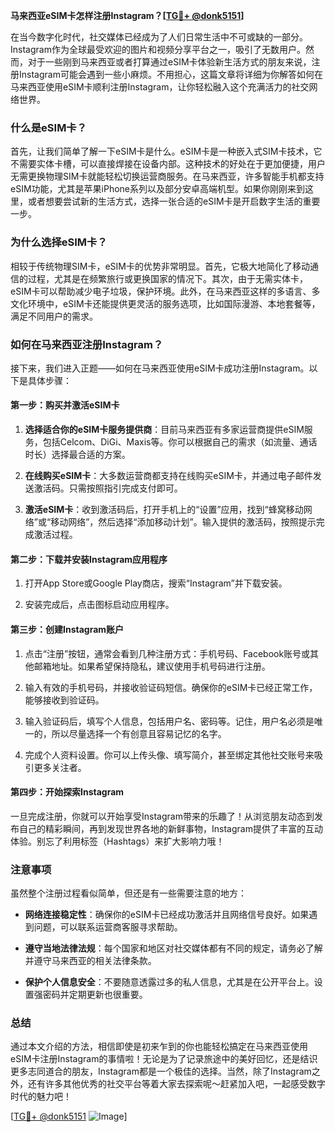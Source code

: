 **马来西亚eSIM卡怎样注册Instagram？[[TG💪+ @donk5151](https://t.me/s/donk5151)]**

在当今数字化时代，社交媒体已经成为了人们日常生活中不可或缺的一部分。Instagram作为全球最受欢迎的图片和视频分享平台之一，吸引了无数用户。然而，对于一些刚到马来西亚或者打算通过eSIM卡体验新生活方式的朋友来说，注册Instagram可能会遇到一些小麻烦。不用担心，这篇文章将详细为你解答如何在马来西亚使用eSIM卡顺利注册Instagram，让你轻松融入这个充满活力的社交网络世界。

### 什么是eSIM卡？

首先，让我们简单了解一下eSIM卡是什么。eSIM卡是一种嵌入式SIM卡技术，它不需要实体卡槽，可以直接焊接在设备内部。这种技术的好处在于更加便捷，用户无需更换物理SIM卡就能轻松切换运营商服务。在马来西亚，许多智能手机都支持eSIM功能，尤其是苹果iPhone系列以及部分安卓高端机型。如果你刚刚来到这里，或者想要尝试新的生活方式，选择一张合适的eSIM卡是开启数字生活的重要一步。

### 为什么选择eSIM卡？

相较于传统物理SIM卡，eSIM卡的优势非常明显。首先，它极大地简化了移动通信的过程，尤其是在频繁旅行或更换国家的情况下。其次，由于无需实体卡，eSIM卡可以帮助减少电子垃圾，保护环境。此外，在马来西亚这样的多语言、多文化环境中，eSIM卡还能提供更灵活的服务选项，比如国际漫游、本地套餐等，满足不同用户的需求。

### 如何在马来西亚注册Instagram？

接下来，我们进入正题——如何在马来西亚使用eSIM卡成功注册Instagram。以下是具体步骤：

#### 第一步：购买并激活eSIM卡

1. **选择适合你的eSIM卡服务提供商**：目前马来西亚有多家运营商提供eSIM服务，包括Celcom、DiGi、Maxis等。你可以根据自己的需求（如流量、通话时长）选择最合适的方案。
   
2. **在线购买eSIM卡**：大多数运营商都支持在线购买eSIM卡，并通过电子邮件发送激活码。只需按照指引完成支付即可。

3. **激活eSIM卡**：收到激活码后，打开手机上的“设置”应用，找到“蜂窝移动网络”或“移动网络”，然后选择“添加移动计划”。输入提供的激活码，按照提示完成激活过程。

#### 第二步：下载并安装Instagram应用程序

1. 打开App Store或Google Play商店，搜索“Instagram”并下载安装。

2. 安装完成后，点击图标启动应用程序。

#### 第三步：创建Instagram账户

1. 点击“注册”按钮，通常会看到几种注册方式：手机号码、Facebook账号或其他邮箱地址。如果希望保持隐私，建议使用手机号码进行注册。

2. 输入有效的手机号码，并接收验证码短信。确保你的eSIM卡已经正常工作，能够接收到验证码。

3. 输入验证码后，填写个人信息，包括用户名、密码等。记住，用户名必须是唯一的，所以尽量选择一个有创意且容易记忆的名字。

4. 完成个人资料设置。你可以上传头像、填写简介，甚至绑定其他社交账号来吸引更多关注者。

#### 第四步：开始探索Instagram

一旦完成注册，你就可以开始享受Instagram带来的乐趣了！从浏览朋友动态到发布自己的精彩瞬间，再到发现世界各地的新鲜事物，Instagram提供了丰富的互动体验。别忘了利用标签（Hashtags）来扩大影响力哦！

### 注意事项

虽然整个注册过程看似简单，但还是有一些需要注意的地方：

- **网络连接稳定性**：确保你的eSIM卡已经成功激活并且网络信号良好。如果遇到问题，可以联系运营商客服寻求帮助。
  
- **遵守当地法律法规**：每个国家和地区对社交媒体都有不同的规定，请务必了解并遵守马来西亚的相关法律条款。

- **保护个人信息安全**：不要随意透露过多的私人信息，尤其是在公开平台上。设置强密码并定期更新也很重要。

### 总结

通过本文介绍的方法，相信即使是初来乍到的你也能轻松搞定在马来西亚使用eSIM卡注册Instagram的事情啦！无论是为了记录旅途中的美好回忆，还是结识更多志同道合的朋友，Instagram都是一个极佳的选择。当然，除了Instagram之外，还有许多其他优秀的社交平台等着大家去探索呢～赶紧加入吧，一起感受数字时代的魅力吧！

[[TG💪+ @donk5151](https://t.me/s/donk5151) ![Image](https://i.postimg.cc/rwNCRYN7/Snipaste-2025-04-30-17-27-05.png)]